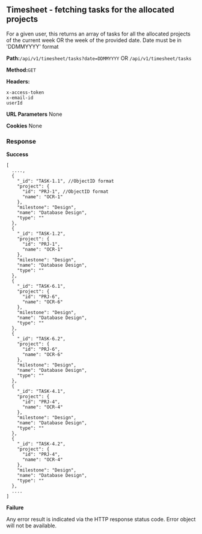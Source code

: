 ## Timesheet - fetching tasks for the allocated projects
For a given user, this returns an array of tasks for all the allocated projects of the current week OR the week of the provided date.
Date must be in 'DDMMYYYY' format

**Path:**`/api/v1/timesheet/tasks?date=DDMMYYYY` OR `/api/v1/timesheet/tasks`

**Method:**`GET`

**Headers:** 
```
x-access-token
x-email-id
userId
```

**URL Parameters** None

**Cookies** None

### Response

**Success**

```
[
  ....,
  {
    "_id": "TASK-1.1", //ObjectID format
    "project": {
      "id": "PRJ-1", //ObjectID format
      "name": "OCR-1"
    },
    "milestone": "Design",
    "name": "Database Design",
    "type": ""
  },
  {
    "_id": "TASK-1.2",
    "project": {
      "id": "PRJ-1",
      "name": "OCR-1"
    },
    "milestone": "Design",
    "name": "Database Design",
    "type": ""
  },
  {
    "_id": "TASK-6.1",
    "project": {
      "id": "PRJ-6",
      "name": "OCR-6"
    },
    "milestone": "Design",
    "name": "Database Design",
    "type": ""
  },
  {
    "_id": "TASK-6.2",
    "project": {
      "id": "PRJ-6",
      "name": "OCR-6"
    },
    "milestone": "Design",
    "name": "Database Design",
    "type": ""
  },
  {
    "_id": "TASK-4.1",
    "project": {
      "id": "PRJ-4",
      "name": "OCR-4"
    },
    "milestone": "Design",
    "name": "Database Design",
    "type": ""
  },
  {
    "_id": "TASK-4.2",
    "project": {
      "id": "PRJ-4",
      "name": "OCR-4"
    },
    "milestone": "Design",
    "name": "Database Design",
    "type": ""
  },
  ....
]

```

**Failure**

Any error result is indicated via the HTTP response status code. Error object will not be available.